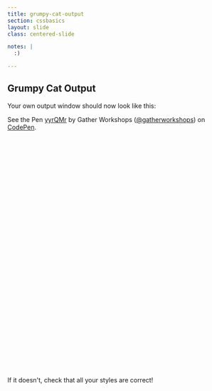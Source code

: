 ```yaml
---
title: grumpy-cat-output
section: cssbasics
layout: slide
class: centered-slide

notes: |
  :)

---
```


## Grumpy Cat Output

Your own output window should now look like this:

<div style="height:570px" data-height="570" data-theme-id="0" data-slug-hash="yyrQMr" data-default-tab="result" data-user="gatherworkshops" class='codepen'>See the Pen <a href='http://codepen.io/gatherworkshops/pen/yyrQMr/'>yyrQMr</a> by Gather Workshops (<a href='http://codepen.io/gatherworkshops'>@gatherworkshops</a>) on <a href='http://codepen.io'>CodePen</a>.</div>
<script async src="//assets.codepen.io/assets/embed/ei.js"></script>

If it doesn't, check that all your styles are correct! 